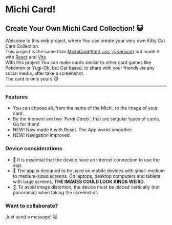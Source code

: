 # Michi Card!
## Create Your Own Michi Card Collection! :smiley_cat:

Welcome to this web project, where You can create your very own Kitty Cat Card Collection.\
This project is the same than [MichiCard(html, css, js version)](https://github.com/diosDeNada/michiCards-pure-HTML-CSS-JS-version-) but made it with [React](https://react.dev/) and [Vite](https://vitejs.dev/)\
With this project You can make cards similar to other card games like Pokemon or Yugi-Oh, but Cat based, to share with your friends via any social media, after take a screenshot.\
The card is only yours :smirk_cat:
- - - 


### Features
- You can choose all, from the name of the Michi, to the image of your card.
- By the moment are two *'Feral Cards'*, that are singular types of cards. Go for them!
- NEW! Now made it with React. The App works smoother.
- NEW! Navigation improved.


### Device considerations
- :signal_strength: It is essential that the device have an internet connection to use the app.
- :iphone: The app is designed to be used on mobile devices with small-medium to medium-sized screens. On laptops, desktop computers and tablets with large screens, **THE IMAGES COULD LOOK KINDA WEIRD**.
- :arrow_up_down: To avoid image distortion, the device must be placed vertically (not panoramic) when taking the screenshot.


### Want to collaborate?
Just send a message! :cat:
